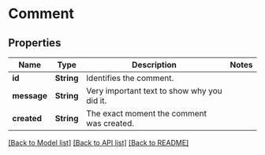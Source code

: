 # Comment

## Properties

Name | Type | Description | Notes
------------ | ------------- | ------------- | -------------
**id** | **String** | Identifies the comment. | 
**message** | **String** | Very important text to show why you did it. | 
**created** | **String** | The exact moment the comment was created. | 

[[Back to Model list]](../README.md#documentation-for-models) [[Back to API list]](../README.md#documentation-for-api-endpoints) [[Back to README]](../README.md)


